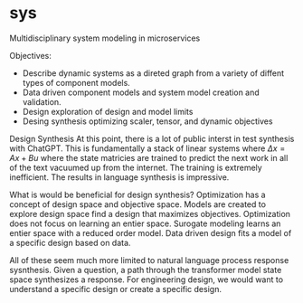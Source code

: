 # sys
Multidisciplinary system modeling in microservices 

Objectives:
- Describe dynamic systems as a direted graph from a variety of diffent types of component models.
- Data driven component models and system model creation and validation.
- Design exploration of design and model limits
- Desing synthesis optimizing scaler, tensor, and dynamic objectives

Design Synthesis
At this point, there is a lot of public interst in test synthesis with ChatGPT.  This is fundamentally a stack of linear systems where $\Delta x = Ax + Bu$ where the state matricies are trained to predict the next work in all of the text vacuumed up from the internet.  The training is extremely inefficient.  The results in language synthesis is impressive.  

What is would be beneficial for design synthesis?  Optimization has a concept of design space and objective space.  Models are created to explore design space find a design that maximizes objectives.  Optimization does not focus on learning an entier space.  Surogate modeling learns an entier space with a reduced order model.  Data driven design fits a model of a specific design based on data.

All of these seem much more limited to natural language process response sysnthesis.  Given a question, a path through the transformer model state space synthesizes a response.  For engineering design, we would want to understand a specific design or create a specific design.  



